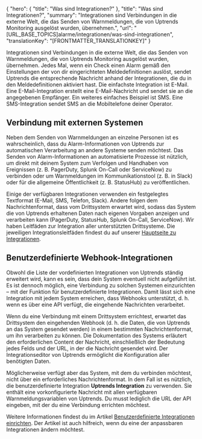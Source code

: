 {
  "hero": {
    "title": "Was sind Integrationen?"
  },
  "title": "Was sind Integrationen?",
  "summary": "Integrationen sind Verbindungen in die externe Welt, die das Senden von Warnmeldungen, die von Uptrends Monitoring ausgelöst wurden, übernehmen.",
  "url": "[URL_BASE_TOPICS]alarme/integrationen/was-sind-integrationen",
  "translationKey": "[FRONTMATTER_TRANSLATIONKEY]"
}

Integrationen sind Verbindungen in die externe Welt, die das Senden von Warnmeldungen, die von Uptrends Monitoring ausgelöst wurden, übernehmen. Jedes Mal, wenn ein Check einen Alarm gemäß den Einstellungen der von dir eingerichteten Meldedefinitionen auslöst, sendet Uptrends die entsprechende Nachricht anhand der Integrationen, die du in den Meldedefinitionen aktiviert hast. Die einfachste Integration ist E-Mail. Eine E-Mail-Integration erstellt eine E-Mail-Nachricht und sendet sie an die angegebenen Empfänger. Ein weiteres einfaches Beispiel ist SMS. Eine SMS-Integration sendet SMS an die Mobiltelefone deiner Operator.

## Verbindung mit externen Systemen

Neben dem Senden von Warnmeldungen an einzelne Personen ist es wahrscheinlich, dass du Alarm-Informationen von Uptrends zur automatischen Verarbeitung an andere Systeme senden möchtest. Das Senden von Alarm-Informationen an automatisierte Prozesse ist nützlich, um direkt mit deinem System zum Verfolgen und Handhaben von Ereignissen (z. B. PagerDuty, Splunk On-Call oder ServiceNow) zu verbinden oder um Warnmeldungen im Kommunikationstool (z. B. in Slack) oder für die allgemeine Öffentlichkeit (z. B. StatusHub) zu veröffentlichen.

Einige der verfügbaren Integrationen verwenden ein festgelegtes Textformat (E-Mail, SMS, Telefon, Slack). Andere folgen dem Nachrichtenformat, dass vom Drittsystem erwartet wird, sodass das System die von Uptrends erhaltenen Daten nach eigenen Vorgaben anzeigen und verarbeiten kann (PagerDuty, StatusHub, Splunk On-Call, ServiceNow). Wir haben Leitfäden zur Integration aller unterstützten Drittsysteme. Die jeweiligen Integrationsleitfäden findest du auf unserer [Hauptseite zu Integrationen]([LINK_URL_1]).

## Benutzerdefinierte Webhook-Integrationen

Obwohl die Liste der vordefinierten Integrationen von Uptrends ständig erweitert wird, kann es sein, dass dein System eventuell nicht aufgeführt ist. Es ist dennoch möglich, eine Verbindung zu solchen Systemen einzurichten – mit der Funktion für benutzerdefinierte Integrationen. Damit lässt sich eine Integration mit jedem System erreichen, dass Webhooks unterstützt, d. h. wenn es über eine API verfügt, die eingehende Nachrichten verarbeitet.

Wenn du eine Verbindung mit einem Drittsystem errichtest, erwartet das Drittsystem den eingehenden Webhook (d. h. die Daten, die von Uptrends an das System gesendet werden) in einem bestimmten Nachrichtenformat, um ihn verarbeiten zu können. Die Dokumentation des Systems erläutert den erforderlichen Content der Nachricht, einschließlich der Bedeutung jedes Felds und der URL, in der die Nachricht gesendet wird. Der Integrationseditor von Uptrends ermöglicht die Konfiguration aller benötigten Daten.

Möglicherweise verfügt aber das System, mit dem du verbinden möchtest, nicht über ein erforderliches Nachrichtenformat. In dem Fall ist es nützlich, die benutzerdefinierte Integration **Uptrends Integration** zu verwenden. Sie enthält eine vorkonfigurierte Nachricht mit allen verfügbaren Warnmeldungsvariablen von Uptrends. Du musst lediglich die URL der API eingeben, mit der du eine Verbindung errichten möchtest.

Weitere Informationen findest du im Artikel [Benutzerdefinierte Integrationen einrichten]([LINK_URL_2]). Der Artikel ist auch hilfreich, wenn du eine der anpassbaren Integrationen ändern möchtest.
